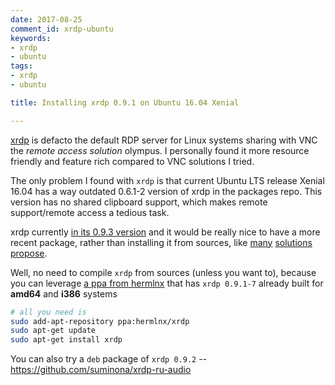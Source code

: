 ```yaml
---
date: 2017-08-25
comment_id: xrdp-ubuntu
keywords:
- xrdp
- ubuntu
tags:
- xrdp
- ubuntu

title: Installing xrdp 0.9.1 on Ubuntu 16.04 Xenial

---
```


[xrdp](http://www.xrdp.org/) is defacto the default RDP server for Linux systems sharing with VNC the _remote access solution_ olympus. I personally found it more resource friendly and feature rich compared to VNC solutions I tried.

The only problem I found with `xrdp` is that current Ubuntu LTS release Xenial 16.04 has a way outdated 0.6.1-2 version of xrdp in the packages repo. This version has no shared clipboard support, which makes remote support/remote access a tedious task. 

xrdp currently [in its 0.9.3 version](https://github.com/neutrinolabs/xrdp/releases) and it would be really nice to have a more recent package, rather than installing it from sources, like [many](http://c-nergy.be/blog/?p=8969) [solutions](https://ethernetworkingnotes.blogspot.ru/2017/01/install-latest-xrdp-release-on-ubuntu.html) [propose](https://www.google.ru/search?q=xrdp+0.9+ubuntu+16.04&newwindow=1&ei=GLufWbfIKYf4wAKK85mICA&start=0&sa=N&biw=1920&bih=935).

Well, no need to compile `xrdp` from sources (unless you want to), because you can leverage [a ppa from hermlnx](https://launchpad.net/~hermlnx/+archive/ubuntu/xrdp) that has `xrdp 0.9.1-7` already built for **amd64** and **i386** systems

```bash
# all you need is
sudo add-apt-repository ppa:hermlnx/xrdp
sudo apt-get update
sudo apt-get install xrdp
```

You can also try a `deb` package of `xrdp 0.9.2` -- https://github.com/suminona/xrdp-ru-audio

